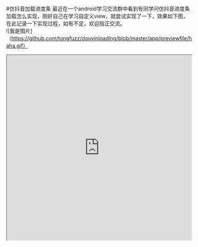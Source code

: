 #仿抖音加载进度条
  最近在一个android学习交流群中看到有同学问仿抖音进度条加载怎么实现，刚好自己在学习自定义view，就尝试实现了一下，效果如下图，在此记录一下实现过程，如有不足，欢迎指正交流。<br/>
  ![我是图片]（https://github.com/tongfuzz/douyinloading/blob/master/app/previewfile/haha.gif） 
  <iframe height=500 width=500 src="https://github.com/tongfuzz/douyinloading/blob/master/app/previewfile/haha.gif">
  
 
